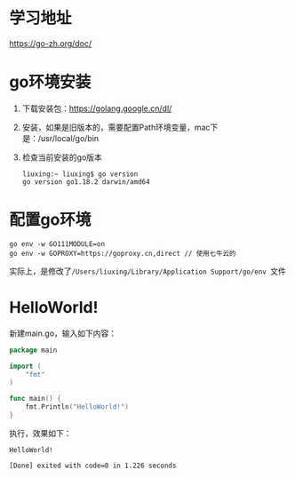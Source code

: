 # 学习地址

https://go-zh.org/doc/



# go环境安装

1. 下载安装包：https://golang.google.cn/dl/

2. 安装，如果是旧版本的，需要配置Path环境变量，mac下是：/usr/local/go/bin

3. 检查当前安装的go版本
   
   ```shell
   liuxing:~ liuxing$ go version 
   go version go1.18.2 darwin/amd64
   ```

# 配置go环境

```shell
go env -w GO111MODULE=on
go env -w GOPROXY=https://goproxy.cn,direct // 使用七牛云的
```

实际上，是修改了`/Users/liuxing/Library/Application Support/go/env `文件



# HelloWorld!

新建main.go，输入如下内容：

```go
package main

import (
	"fmt"
)

func main() {
	fmt.Println("HelloWorld!")	
}
```

执行，效果如下：

```shell
HelloWorld!

[Done] exited with code=0 in 1.226 seconds
```

